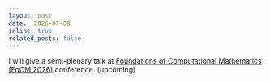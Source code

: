```yaml
---
layout: post
date:  2026-07-08
inline: true
related_posts: false
---
```


I will give a semi-plenary talk at [Foundations of Computational Mathematics (FoCM 2026)](https://focm-society.org) conference. (upcoming)
